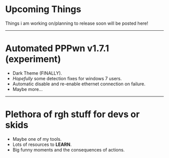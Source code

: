 # Upcoming Things
Things i am working on/planning to release soon will be posted here!

---
# Automated PPPwn v1.7.1 (experiment)
+ Dark Theme (FINALLY).
+ *Hopefully* some detection fixes for windows 7 users.
+ Automatic disable and re-enable ethernet connection on failure.
+ Maybe more...
  
---
# Plethora of rgh stuff for devs or skids
+ Maybe one of my tools.
+ Lots of resources to **LEARN**.
+ Big funny moments and the consequences of actions.

